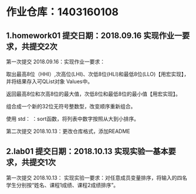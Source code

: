 # 作业仓库：1403160108

## 1.homework01 提交日期：2018.09.16 实现作业一要求，共提交2次

第一次提交 2018.09.16：实现作业一要求：

取出最高8位（HHI）,次高位(LHI)、次低8位(HLI)和最低8位(LLO)【用宏实现】， 并将结果存入可QList对象 Values中。

返回最高8位和次高8位的最大值，次低8位和最低8位的最小值【用宏实现】。

组合成一个新的32位无符号整数型，改变顺序重新组合。

使用 std： ：sort函数，将列表中数字按照从大到小排序。

第二次提交 2018.10.13：更改仓库格式，添加README

## 2.lab01 提交日期：2018.10.13 实现实验一基本要求，共提交1次

第一次提交 2018.10.13： 实现实验一要求：对任意成员变量排序，将输入的四名学生分别按“姓名、课程1成绩、课程2成绩排序”。

